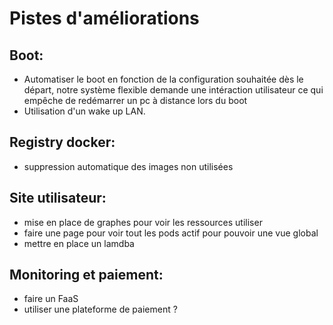 # Pistes d'améliorations

## Boot:
- Automatiser le boot en fonction de la configuration souhaitée dès le départ, notre système flexible demande une intéraction utilisateur ce qui empêche de redémarrer un pc à distance lors du boot
- Utilisation d'un wake up LAN.

## Registry docker:
- suppression automatique des images non utilisées

## Site utilisateur:
- mise en place de graphes pour voir les ressources utiliser
- faire une page pour voir tout les pods actif pour pouvoir une vue global
- mettre en place un lamdba

## Monitoring et paiement:
- faire un FaaS
- utiliser une plateforme de paiement ?
